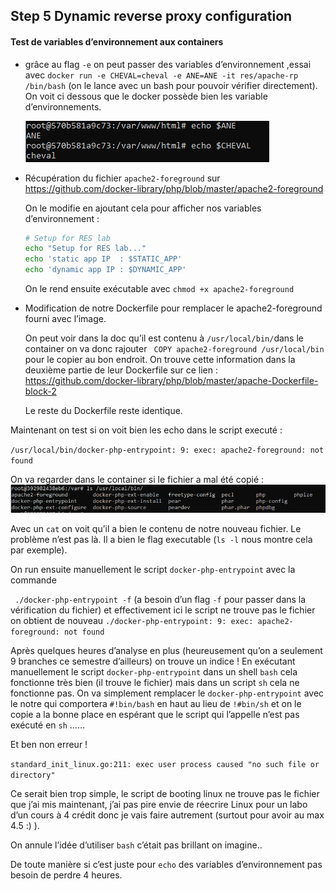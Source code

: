 ## Step 5 Dynamic reverse proxy configuration

#### Test de variables d’environnement aux containers

* grâce au flag `-e` on peut passer des variables d’environnement ,essai avec `docker run -e CHEVAL=cheval -e ANE=ANE -it res/apache-rp /bin/bash` (on le lance avec un bash pour pouvoir vérifier directement). On voit ci dessous que le docker possède bien les variable d’environnements. 

  ![image-20200601212717695](images/verif_dynamic_0)

  

* Récupération du fichier `apache2-foreground` sur https://github.com/docker-library/php/blob/master/apache2-foreground  

  On le modifie en ajoutant cela pour afficher nos variables d’environnement : 

  ```bash
  # Setup for RES lab
  echo "Setup for RES lab..."
  echo 'static app IP  : $STATIC_APP'
  echo 'dynamic app IP : $DYNAMIC_APP'
  
  ```

  On le rend ensuite exécutable avec `chmod +x apache2-foreground` 

* Modification de notre Dockerfile pour remplacer le apache2-foreground fourni avec l’image.

  On peut voir dans la doc qu’il est contenu à `/usr/local/bin/`dans le container on va donc rajouter ` COPY apache2-foreground /usr/local/bin`  pour le copier au bon endroit. On trouve cette information dans la deuxième partie de leur Dockerfile sur ce lien : https://github.com/docker-library/php/blob/master/apache-Dockerfile-block-2

  Le reste du Dockerfile reste identique.

Maintenant on test si on voit bien les echo dans le script executé :

`/usr/local/bin/docker-php-entrypoint: 9: exec: apache2-foreground: not found` 

On va regarder dans le container si le fichier a mal été copié :![image-20200601220722707](images/error_step5)

Avec un `cat` on voit qu’il a bien le contenu de notre nouveau fichier. Le problème n’est pas là. Il a bien le flag executable (`ls -l` nous montre cela par exemple).

On run ensuite manuellement le script `docker-php-entrypoint` avec la commande 

` ./docker-php-entrypoint -f` (a besoin d’un flag `-f`  pour passer dans la vérification du fichier) et effectivement ici le script ne trouve pas le fichier on obtient de nouveau `./docker-php-entrypoint: 9: exec: apache2-foreground: not found` 

Après quelques heures d’analyse en plus (heureusement qu’on a seulement 9 branches ce semestre d’ailleurs) on trouve un indice ! En exécutant manuellement le script `docker-php-entrypoint` dans un shell `bash` cela fonctionne très bien (il trouve le fichier) mais dans un script `sh` cela ne fonctionne pas. On va simplement remplacer le `docker-php-entrypoint` avec le notre qui comportera `#!bin/bash` en haut au lieu de `!#bin/sh`  et on le copie a la bonne place en espérant que le script qui l’appelle n’est pas exécuté en `sh` …… 

Et ben non erreur ! 

`standard_init_linux.go:211: exec user process caused "no such file or directory"`

Ce serait bien trop simple, le script de booting linux ne trouve pas le fichier que j’ai mis maintenant, j’ai pas pire envie de réecrire Linux pour un labo d’un cours à 4 crédit donc je vais faire autrement (surtout pour avoir au max 4.5 :) ).

On annule l’idée d’utiliser `bash` c’était pas brillant on imagine..  

De toute manière si c’est juste pour `echo` des variables d’environnement pas besoin de perdre 4 heures. 

